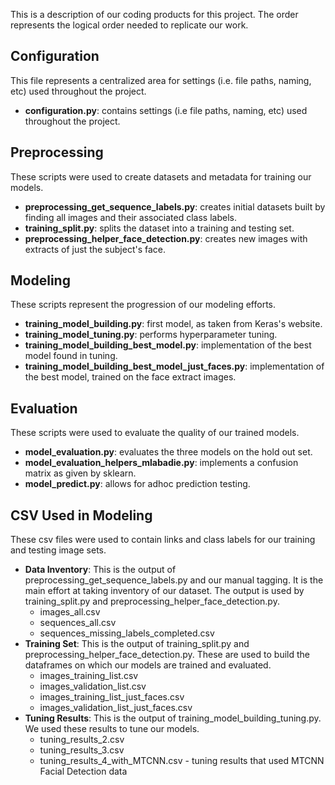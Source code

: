 This is a description of our coding products for this project.  The order represents the logical order needed to replicate our work.

## Configuration
This file represents a centralized area for settings (i.e. file paths, naming, etc) used throughout the project.
* <b>configuration.py</b>:  contains settings (i.e file paths, naming, etc) used throughout the project.

## Preprocessing
These scripts were used to create datasets and metadata for training our models. 
* <b>preprocessing_get_sequence_labels.py</b>: creates initial datasets built by finding all images and their associated class labels.
* <b>training_split.py</b>:  splits the dataset into a training and testing set.
* <b>preprocessing_helper_face_detection.py</b>:  creates new images with extracts of just the subject's face.

## Modeling
These scripts represent the progression of our modeling efforts.
  * <b>training_model_building.py</b>:  first model, as taken from Keras's website.
  * <b>training_model_tuning.py</b>:  performs hyperparameter tuning.
  * <b>training_model_building_best_model.py</b>:  implementation of the best model found in tuning.
  * <b>training_model_building_best_model_just_faces.py</b>:  implementation of the best model, trained on the face extract images.
  
## Evaluation
These scripts were used to evaluate the quality of our trained models.
* <b>model_evaluation.py</b>:  evaluates the three models on the hold out set.
* <b>model_evaluation_helpers_mlabadie.py</b>:  implements a confusion matrix as given by sklearn.
* <b>model_predict.py</b>:  allows for adhoc prediction testing.

## CSV Used in Modeling
These csv files were used to contain links and class labels for our training and testing image sets.  
* <b>Data Inventory</b>: This is the output of preprocessing_get_sequence_labels.py and our manual tagging.  It is the main effort at taking inventory of our dataset.  The output is used by training_split.py and preprocessing_helper_face_detection.py.
  * images_all.csv
  * sequences_all.csv
  * sequences_missing_labels_completed.csv
* <b>Training Set</b>:  This is the output of training_split.py and preprocessing_helper_face_detection.py.  These are used to build the dataframes on which our models are trained and evaluated.
  * images_training_list.csv
  * images_validation_list.csv
  * images_training_list_just_faces.csv
  * images_validation_list_just_faces.csv
* <b>Tuning Results</b>:  This is the output of training_model_building_tuning.py.  We used these results to tune our models.
  * tuning_results_2.csv
  * tuning_results_3.csv
  * tuning_results_4_with_MTCNN.csv  - tuning results that used MTCNN Facial Detection data

